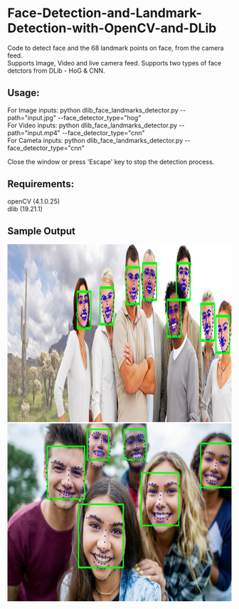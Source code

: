 # Face-Detection-and-Landmark-Detection-with-OpenCV-and-DLib

Code to detect face and the 68 landmark points on face, from the camera feed.  
Supports Image, Video and live camera feed.
Supports two types of face detctors from DLib - HoG & CNN. 

## Usage:  
For Image inputs: python dlib_face_landmarks_detector.py --path="input.jpg" --face_detector_type="hog"  
For Video inputs: python dlib_face_landmarks_detector.py --path="input.mp4" --face_detector_type="cnn"  
For Cameta inputs: python dlib_face_landmarks_detector.py --face_detector_type="cnn"  

Close the window or press 'Escape' key to stop the detection process.  

<!-- File 'shape_predictor_68_face_landmarks.dat' denotes weights file for the landmarks predictor model. -->

## Requirements:  
openCV (4.1.0.25)  
dlib (19.21.1)  

## Sample Output
<img src="/outputs/multi_face_1_output.jpg" width="1000" height="400">  

<img src="/outputs/multi_face_output.jpg" width="700" height="400">

